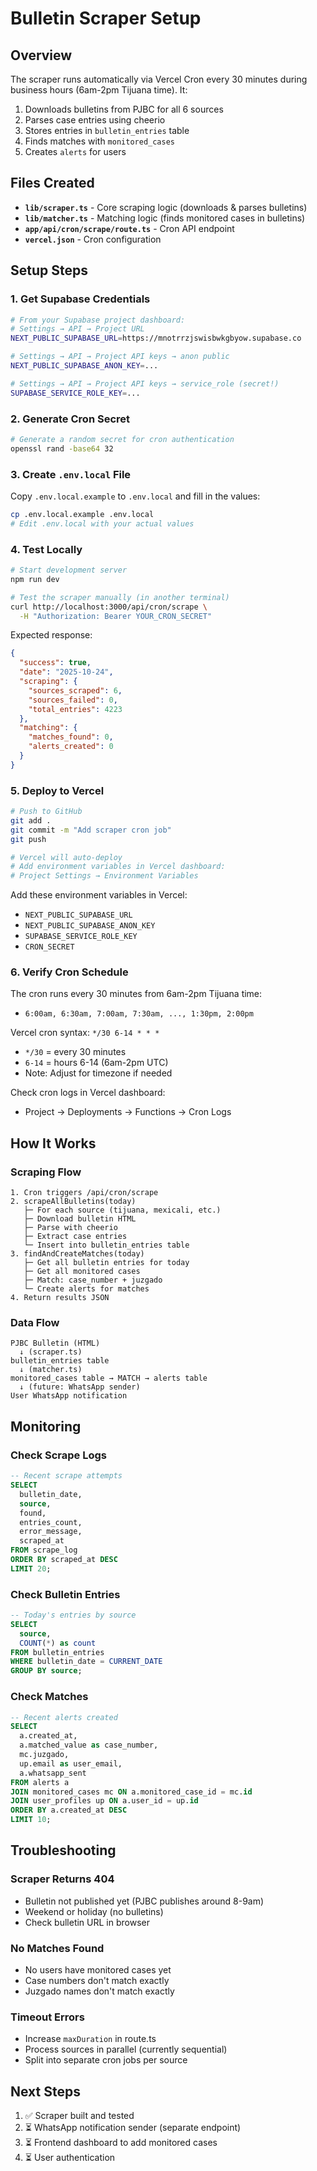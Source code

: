 # Bulletin Scraper Setup

## Overview

The scraper runs automatically via Vercel Cron every 30 minutes during business hours (6am-2pm Tijuana time). It:

1. Downloads bulletins from PJBC for all 6 sources
2. Parses case entries using cheerio
3. Stores entries in `bulletin_entries` table
4. Finds matches with `monitored_cases`
5. Creates `alerts` for users

## Files Created

- **`lib/scraper.ts`** - Core scraping logic (downloads & parses bulletins)
- **`lib/matcher.ts`** - Matching logic (finds monitored cases in bulletins)
- **`app/api/cron/scrape/route.ts`** - Cron API endpoint
- **`vercel.json`** - Cron configuration

## Setup Steps

### 1. Get Supabase Credentials

```bash
# From your Supabase project dashboard:
# Settings → API → Project URL
NEXT_PUBLIC_SUPABASE_URL=https://mnotrrzjswisbwkgbyow.supabase.co

# Settings → API → Project API keys → anon public
NEXT_PUBLIC_SUPABASE_ANON_KEY=...

# Settings → API → Project API keys → service_role (secret!)
SUPABASE_SERVICE_ROLE_KEY=...
```

### 2. Generate Cron Secret

```bash
# Generate a random secret for cron authentication
openssl rand -base64 32
```

### 3. Create `.env.local` File

Copy `.env.local.example` to `.env.local` and fill in the values:

```bash
cp .env.local.example .env.local
# Edit .env.local with your actual values
```

### 4. Test Locally

```bash
# Start development server
npm run dev

# Test the scraper manually (in another terminal)
curl http://localhost:3000/api/cron/scrape \
  -H "Authorization: Bearer YOUR_CRON_SECRET"
```

Expected response:
```json
{
  "success": true,
  "date": "2025-10-24",
  "scraping": {
    "sources_scraped": 6,
    "sources_failed": 0,
    "total_entries": 4223
  },
  "matching": {
    "matches_found": 0,
    "alerts_created": 0
  }
}
```

### 5. Deploy to Vercel

```bash
# Push to GitHub
git add .
git commit -m "Add scraper cron job"
git push

# Vercel will auto-deploy
# Add environment variables in Vercel dashboard:
# Project Settings → Environment Variables
```

Add these environment variables in Vercel:
- `NEXT_PUBLIC_SUPABASE_URL`
- `NEXT_PUBLIC_SUPABASE_ANON_KEY`
- `SUPABASE_SERVICE_ROLE_KEY`
- `CRON_SECRET`

### 6. Verify Cron Schedule

The cron runs every 30 minutes from 6am-2pm Tijuana time:
- `6:00am, 6:30am, 7:00am, 7:30am, ..., 1:30pm, 2:00pm`

Vercel cron syntax: `*/30 6-14 * * *`
- `*/30` = every 30 minutes
- `6-14` = hours 6-14 (6am-2pm UTC)
- Note: Adjust for timezone if needed

Check cron logs in Vercel dashboard:
- Project → Deployments → Functions → Cron Logs

## How It Works

### Scraping Flow

```
1. Cron triggers /api/cron/scrape
2. scrapeAllBulletins(today)
   ├─ For each source (tijuana, mexicali, etc.)
   ├─ Download bulletin HTML
   ├─ Parse with cheerio
   ├─ Extract case entries
   └─ Insert into bulletin_entries table
3. findAndCreateMatches(today)
   ├─ Get all bulletin entries for today
   ├─ Get all monitored cases
   ├─ Match: case_number + juzgado
   └─ Create alerts for matches
4. Return results JSON
```

### Data Flow

```
PJBC Bulletin (HTML)
  ↓ (scraper.ts)
bulletin_entries table
  ↓ (matcher.ts)
monitored_cases table → MATCH → alerts table
  ↓ (future: WhatsApp sender)
User WhatsApp notification
```

## Monitoring

### Check Scrape Logs

```sql
-- Recent scrape attempts
SELECT
  bulletin_date,
  source,
  found,
  entries_count,
  error_message,
  scraped_at
FROM scrape_log
ORDER BY scraped_at DESC
LIMIT 20;
```

### Check Bulletin Entries

```sql
-- Today's entries by source
SELECT
  source,
  COUNT(*) as count
FROM bulletin_entries
WHERE bulletin_date = CURRENT_DATE
GROUP BY source;
```

### Check Matches

```sql
-- Recent alerts created
SELECT
  a.created_at,
  a.matched_value as case_number,
  mc.juzgado,
  up.email as user_email,
  a.whatsapp_sent
FROM alerts a
JOIN monitored_cases mc ON a.monitored_case_id = mc.id
JOIN user_profiles up ON a.user_id = up.id
ORDER BY a.created_at DESC
LIMIT 10;
```

## Troubleshooting

### Scraper Returns 404

- Bulletin not published yet (PJBC publishes around 8-9am)
- Weekend or holiday (no bulletins)
- Check bulletin URL in browser

### No Matches Found

- No users have monitored cases yet
- Case numbers don't match exactly
- Juzgado names don't match exactly

### Timeout Errors

- Increase `maxDuration` in route.ts
- Process sources in parallel (currently sequential)
- Split into separate cron jobs per source

## Next Steps

1. ✅ Scraper built and tested
2. ⏳ WhatsApp notification sender (separate endpoint)
3. ⏳ Frontend dashboard to add monitored cases
4. ⏳ User authentication
